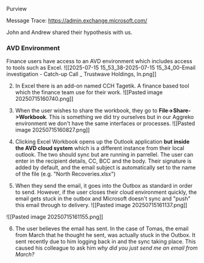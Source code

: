 
Purview

Message Trace:
https://admin.exchange.microsoft.com/


John and Andrew shared their hypothesis with us. 

### AVD Environment
Finance users have access to an AVD environment which includes access to tools such as Excel. 
![[2025-07-15 15_53_38-2025-07-15 15_34_00-Email investigation - Catch-up Call _ Trustwave Holdings, In.png]]



2) In Excel there is an add-on named CCH Tagetik. A finance based tool which the finance team use for their work. 
![[Pasted image 20250715160740.png]]





3) When the user wishes to share the workbook, they go to **File->Share->Workbook**. This is something we did try ourselves but in our Aggreko environment we don't have the same interfaces or processes.
![[Pasted image 20250715160827.png]]




4) Clicking Excel Workbook opens up the Outlook application **but inside the AVD cloud system** which is a different instance from their local outlook. The two should sync but are running in parrellel. The user can enter in the recipient details, CC, BCC and the body. Their signature is added by default, and the email subject is automatically set to the name of the file (e.g. "North Recoveries.xlsx")

5) When they send the email, it goes into the Outbox as standard in order to send. However, if the user closes their cloud environment quickly, the email gets stuck in the outbox and Microsoft doesn't sync and "push" this email through to delivery.
![[Pasted image 20250715161137.png]]

![[Pasted image 20250715161155.png]]


6) The user believes the email has sent. In the case of Tomas, the email from March that he thought he sent, was actually stuck in the Outbox. It sent recently due to him logging back in and the sync taking place. This caused his colleague to ask him *why did you just send me an email from March?*

